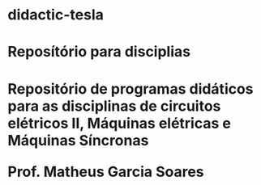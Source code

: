 # didactic-tesla
<h1>Reposítório para disciplias<h1>

<p>Repositório de programas didáticos para as disciplinas de circuitos elétricos II, Máquinas elétricas e Máquinas Síncronas<p>

<p>Prof. Matheus Garcia Soares<p>

